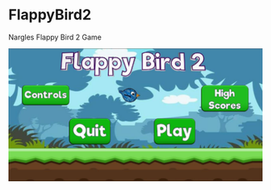 # FlappyBird2

Nargles Flappy Bird 2 Game

![Alt text](/MainMenuScreenshot.png?raw=true "Main Menu")
